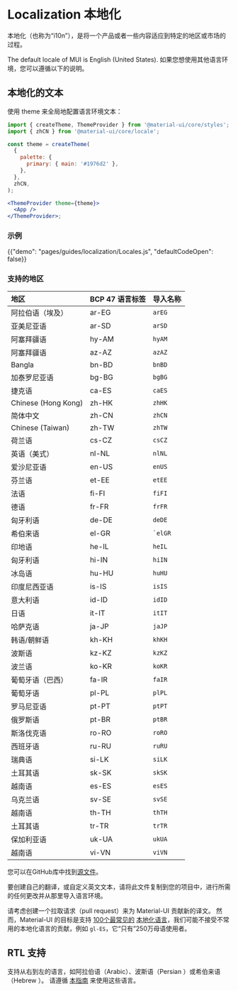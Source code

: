 # Localization 本地化

<p class="description">本地化（也称为“i10n”），是将一个产品或者一些内容适应到特定的地区或市场的过程。</p>

The default locale of MUI is English (United States). 如果您想使用其他语言环境，您可以遵循以下的说明。

## 本地化的文本

使用 theme 来全局地配置语言环境文本：

```jsx
import { createTheme, ThemeProvider } from '@material-ui/core/styles';
import { zhCN } from '@material-ui/core/locale';

const theme = createTheme(
  {
    palette: {
      primary: { main: '#1976d2' },
    },
  },
  zhCN,
);

<ThemeProvider theme={theme}>
  <App />
</ThemeProvider>;
```

### 示例

{{"demo": "pages/guides/localization/Locales.js", "defaultCodeOpen": false}}

### 支持的地区

| 地区                  | BCP 47 语言标签 | 导入名称        |
|:------------------- |:----------- |:----------- |
| 阿拉伯语（埃及）            | ar-EG       | `arEG`      |
| 亚美尼亚语               | ar-SD       | `arSD`      |
| 阿塞拜疆语               | hy-AM       | `hyAM`      |
| 阿塞拜疆语               | az-AZ       | `azAZ`      |
| Bangla              | bn-BD       | `bnBD`      |
| 加泰罗尼亚语              | bg-BG       | `bgBG`      |
| 捷克语                 | ca-ES       | `caES`      |
| Chinese (Hong Kong) | zh-HK       | `zhHK`      |
| 简体中文                | zh-CN       | `zhCN`      |
| Chinese (Taiwan)    | zh-TW       | `zhTW`      |
| 荷兰语                 | cs-CZ       | `csCZ`      |
| 英语（美式）              | nl-NL       | `nlNL`      |
| 爱沙尼亚语               | en-US       | `enUS`      |
| 芬兰语                 | et-EE       | `etEE`      |
| 法语                  | fi-FI       | `fiFI`      |
| 德语                  | fr-FR       | `frFR`      |
| 匈牙利语                | de-DE       | `deDE`      |
| 希伯来语                | el-GR       | `` `elGR `` |
| 印地语                 | he-IL       | `heIL`      |
| 匈牙利语                | hi-IN       | `hiIN`      |
| 冰岛语                 | hu-HU       | `huHU`      |
| 印度尼西亚语              | is-IS       | `isIS`      |
| 意大利语                | id-ID       | `idID`      |
| 日语                  | it-IT       | `itIT`      |
| 哈萨克语                | ja-JP       | `jaJP`      |
| 韩语/朝鲜语              | kh-KH       | `khKH`      |
| 波斯语                 | kz-KZ       | `kzKZ`      |
| 波兰语                 | ko-KR       | `koKR`      |
| 葡萄牙语（巴西）            | fa-IR       | `faIR`      |
| 葡萄牙语                | pl-PL       | `plPL`      |
| 罗马尼亚语               | pt-PT       | `ptPT`      |
| 俄罗斯语                | pt-BR       | `ptBR`      |
| 斯洛伐克语               | ro-RO       | `roRO`      |
| 西班牙语                | ru-RU       | `ruRU`      |
| 瑞典语                 | si-LK       | `siLK`      |
| 土耳其语                | sk-SK       | `skSK`      |
| 越南语                 | es-ES       | `esES`      |
| 乌克兰语                | sv-SE       | `svSE`      |
| 越南语                 | th-TH       | `thTH`      |
| 土耳其语                | tr-TR       | `trTR`      |
| 保加利亚语               | uk-UA       | `ukUA`      |
| 越南语                 | vi-VN       | `viVN`      |

<!-- #default-branch-switch -->

您可以在GitHub库中找到[源文件](https://github.com/mui-org/material-ui/blob/HEAD/packages/mui-material/src/locale/index.ts)。

要创建自己的翻译，或自定义英文文本，请将此文件复制到您的项目中，进行所需的任何更改并从那里导入语言环境。

请考虑创建一个拉取请求（pull request）来为 Material-UI 贡献新的译文。 然而，Material-UI 的目标是支持 [100个最常见的](https://en.wikipedia.org/wiki/List_of_languages_by_number_of_native_speakers) [本地化语言](https://www.ethnologue.com/guides/ethnologue200)，我们可能不接受不常用的本地化语言的贡献，例如 `gl-ES`，它“只有”250万母语使用者。

## RTL 支持

支持从右到左的语言，如阿拉伯语（Arabic）、波斯语（Persian ）或希伯来语（Hebrew ）。 请遵循 [本指南](/guides/right-to-left/) 来使用这些语言。
